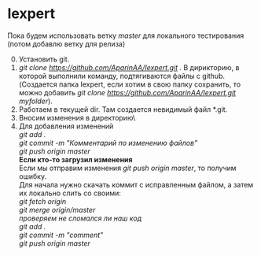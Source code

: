 # Iexpert
Пока будем использовать ветку *master* для локального тестирования (потом добавлю ветку для релиза)

0. Установить git.
1. *git clone https://github.com/AparinAA/Iexpert.git .* В дирикторию, в которой выполнили команду, подтягиваются файлы с github. (Создается папка Iexpert, если хотим в свою папку сохранить, то можно добавить *git clone https://github.com/AparinAA/Iexpert.git myfolder*).
2. Работаем в текущей dir. Там создается невидимый файл \*.git.
3. Вносим изменения в директорию\ 
4. Для добавления изменений\
*git add .*\
*git commit -m "Комментарий по изменению файлов"*\
*git push origin master*\
**Если кто-то загрузил изменения**\
Если мы отправим изменения *git push origin master*, то получим ошибку.\
Для начала нужно скачать коммит с исправленным файлом, а затем их локально слить со своими:\
*git fetch origin*\
*git merge origin/master*\
*проверяем не сломался ли наш код*\
*git add .*\
*git commit -m "comment"*\
*git push origin master*
